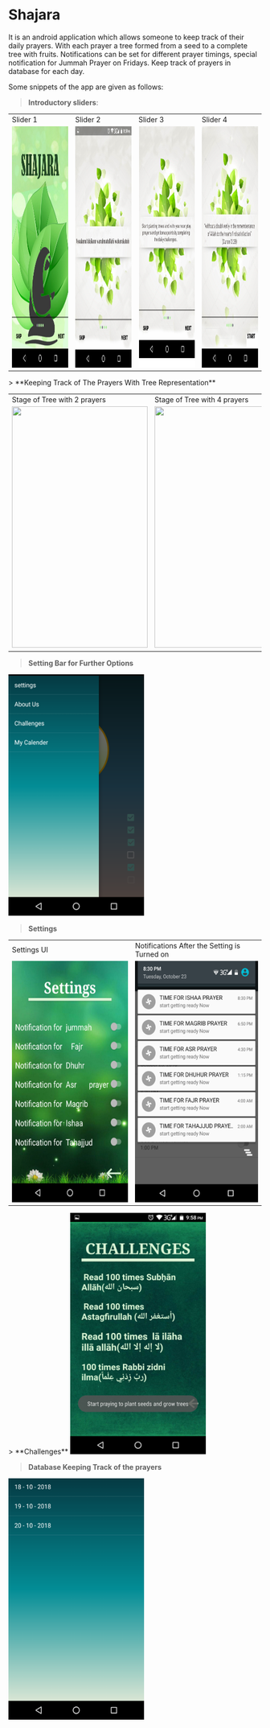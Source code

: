 # Shajara
It is an android application which allows someone to keep track of their daily prayers. With each prayer a tree formed from a seed to a complete tree with fruits. Notifications can be set for different prayer timings, special notification for Jummah Prayer on Fridays. Keep track of prayers in database for each day.

Some snippets of the app are given as follows:

> **Introductory sliders**:
  
<table>
  <tr>
     <td>Slider 1</td>
     <td>Slider 2</td>
     <td>Slider 3</td>
     <td>Slider 4</td>
  </tr>
  <tr>
    <td><img src="Shajara img/Intro.png"  width=270 height=480></td>
    <td><img src="Shajara img/Slider1.png" width=270 height=480></td>
    <td><img src="Shajara img/Slider2.png" width=270 height=480></td>
    <td><img src="Shajara img/Slider3.png" width=270 height=480></td>
  </tr>
</table>
> **Keeping Track of The Prayers With Tree Representation**
<table>
  <tr>
     <td>Stage of Tree with 2 prayers</td>
     <td>Stage of Tree with 4 prayers</td>
     <td>Stage of Tree with 5 prayers</td>
   </tr>
  <tr>
    <td><img src="Shajara img/Tree 1.png"  width=270 height=480></td>
    <td><img src="Shajara img/Tree 2.png" width=270 height=480></td>
    <td><img src="Shajara img/Tree 3.png" width=270 height=480></td>
   </tr>
</table>

> **Setting Bar for Further Options**
<img src="Shajara img/Navbar.png"  width=270 height=480>

> **Settings**
<table>
  <tr>
     <td>Settings UI</td>
     <td>Notifications After the Setting is Turned on</td>
  </tr>
  <tr>
    <td><img src="Shajara img/settings.png"  width=270 height=480></td>
    <td><img src="Shajara img/Notifications.png" width=270 height=480></td>
  </tr>
</table>
> **Challenges**
<img src="Shajara img/Challenges.png"  width=270 height=480>

> **Database Keeping Track of the prayers**
<img src="Shajara img/Database.png"  width=270 height=480>

